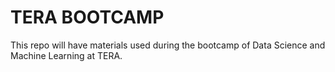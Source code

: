 # TERA BOOTCAMP

This repo will have materials used during the bootcamp of Data Science and Machine Learning at TERA.
